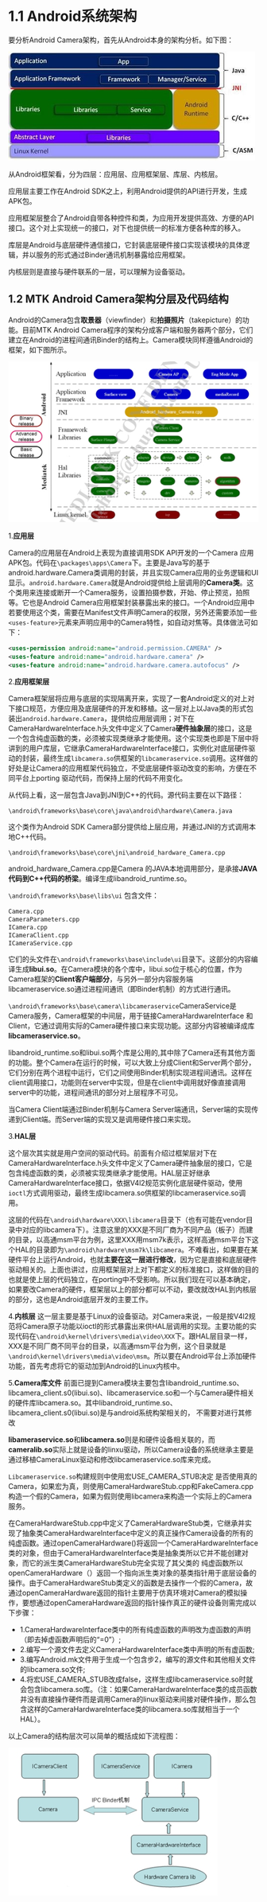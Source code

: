 
# 1.1 Android系统架构
要分析Android Camera架构，首先从Android本身的架构分析。如下图：

![](image/1-01.png)

从Android框架看，分为四层：应用层、应用框架层、库层、内核层。

应用层主要工作在Android SDK之上，利用Android提供的API进行开发，生成APK包。

应用框架层整合了Android自带各种控件和类，为应用开发提供高效、方便的API接口。这个对上实现统一的接口，对下也提供统一的标准方便各种库的移入。

库层是Android与底层硬件通信接口，它封装底层硬件接口实现该模块的具体逻辑，并以服务的形式通过Binder通讯机制暴露给应用框架。

内核层则是直接与硬件联系的一层，可以理解为设备驱动。

## 1.2 MTK Android Camera架构分层及代码结构

Android的Camera包含**取景器**（viewfinder）和**拍摄照片**（takepicture）的功能。目前MTK Android Camera程序的架构分成客户端和服务器两个部分，它们建立在Android的进程间通讯Binder的结构上。Camera模块同样遵循Android的框架，如下图所示。

![](IMAGE/1-02.PNG)

1.**应用层**

Camera的应用层在Android上表现为直接调用SDK API开发的一个Camera 应用APK包。代码在`\packages\apps\Camera`下。主要是Java写的基于android.hardware.Camera类调用的封装，并且实现Camera应用的业务逻辑和UI显示。`android.hardware.Camera`就是Android提供给上层调用的**Camera类**。这个类用来连接或断开一个Camera服务，设置拍摄参数，开始、停止预览，拍照等。它也是Android Camera应用框架封装暴露出来的接口。一个Android应用中若要使用这个类，需要在Manifest文件声明Camera的权限，另外还需要添加一些`<uses-feature>`元素来声明应用中的Camera特性，如自动对焦等。具体做法可如下：

```xml
<uses-permission android:name="android.permission.CAMERA" />
<uses-feature android:name="android.hardware.camera" />
<uses-feature android:name="android.hardware.camera.autofocus" />
```

2.**应用框架层**

Camera框架层将应用与底层的实现隔离开来，实现了一套Android定义的对上对下接口规范，方便应用及底层硬件的开发和移植。这一层对上以Java类的形式包装出`android.hardware.Camera`，提供给应用层调用；对下在CameraHardwareInterface.h头文件中定义了Camera**硬件抽象层**的接口，这是一个包含纯虚函数的类，必须被实现类继承才能使用。这个实现类也即是下层中将讲到的用户库层，它继承CameraHardwareInterface接口，实例化对底层硬件驱动的封装，最终生成`libcamera.so`供框架的`libcameraservice.so`调用。这样做的好处是让Camera的应用框架代码独立，不受底层硬件驱动改变的影响，方便在不同平台上porting 驱动代码，而保持上层的代码不用变化。

从代码上看，这一层包含Java到JNI到C++的代码。源代码主要在以下路径：

```
\android\frameworks\base\core\java\android\hardware\Camera.java
```

这个类作为Android SDK Camera部分提供给上层应用，并通过JNI的方式调用本地C++代码。

```
\android\frameworks\base\core\jni\android_hardware_Camera.cpp
```

android_hardware_Camera.cpp是Camera 的JAVA本地调用部分，是承接**JAVA代码到C++代码的桥梁**。编译生成libandroid_runtime.so。

`\android\frameworks\base\libs\ui` 包含文件：

```
Camera.cpp
CameraParameters.cpp
ICamera.cpp
ICameraClient.cpp
ICameraService.cpp
```
它们的头文件在`\android\frameworks\base\include\ui`目录下。这部分的内容编译生成**libui.so**。在Camera模块的各个库中，libui.so位于核心的位置，作为Camera框架的**Client客户端部分**，与另外一部分内容服务端libcameraservice.so通过进程间通讯（即Binder机制）的方式进行通讯。

`\android\frameworks\base\camera\libcameraservice`CameraService是Camera服务，Camera框架的中间层，用于链接CameraHardwareInterface 和 Client，它通过调用实际的Camera硬件接口来实现功能。这部分内容被编译成库**libcameraservice.so**。

libandroid_runtime.so和libui.so两个库是公用的,其中除了Camera还有其他方面的功能。整个Camera在运行的时候，可以大致上分成Client和Server两个部分，它们分别在两个进程中运行，它们之间使用Binder机制实现进程间通讯。这样在client调用接口，功能则在server中实现，但是在client中调用就好像直接调用server中的功能，进程间通讯的部分对上层程序不可见。

当Camera Client端通过Binder机制与Camera Server端通讯，Server端的实现传递到Client端。而Server端的实现又是调用硬件接口来实现。

3.**HAL层**

这个层次其实就是用户空间的驱动代码。前面有介绍过框架层对下在CameraHardwareInterface.h头文件中定义了Camera硬件抽象层的接口，它是包含纯虚函数的类，必须被实现类继承才能使用。HAL层正好继承CameraHardwareInterface接口，依据V4l2规范实例化底层硬件驱动，使用`ioctl`方式调用驱动，最终生成libcamera.so供框架的libcameraservice.so调用。

这层的代码在`\android\hardware\XXX\libcamera`目录下（也有可能在vendor目录中对应的libcamera下）。注意这里的XXX是不同厂商为不同产品（板子）而建的目录，以高通msm平台为例，这里XXX用msm7k表示，这样高通msm平台下这个HAL的目录即为`\android\hardware\msm7k\libcamera`。不难看出，如果要在某硬件平台上运行Android，也就**主要在这一层进行修改**，因为它是直接和底层硬件驱动相关的。上面也讲过，应用框架层对上对下都定义的标准接口，这样做的目的也就是使上层的代码独立，在porting中不受影响。所以我们现在可以基本确定，如果要改Camera的硬件，框架层以上的部分都可以不动，要改就改HAL到内核层的部分，这也是Android底层开发的主要工作。

4.**内核层**
这一层主要是基于Linux的设备驱动。对Camera来说，一般是按V4l2规范将Camera原子功能以ioctl的形式暴露出来供HAL层调用的实现。主要功能的实现代码在`\android\kernel\drivers\media\video\XXX`下。跟HAL层目录一样，XXX是不同厂商不同平台的目录，以高通msm平台为例，这个目录就是`\android\kernel\drivers\media\video\msm`。所以要在Android平台上添加硬件功能，首先考虑将它的驱动加到Android的Linux内核中。

5.**Camera库文件**
前面已提到Camera模块主要包含libandroid_runtime.so、libcamera_client.s0(libui.so)、libcameraservice.so和一个与Camera硬件相关的硬件库libcamera.so。其中libandroid_runtime.so、libcamera_client.s0(libui.so)是与android系统构架相关的， 不需要对进行其修改

**libameraservice.so**和**libcamera.so**则是和硬件设备相关联的，而**cameralib.so**实际上就是设备的linxu驱动，所以Camera设备的系统继承主要是通过移植CameraLinux驱动和修改libcameraservice.so库来完成。

`Libcameraservice.so`构建规则中使用宏USE_CAMERA_STUB决定 是否使用真的Camera，如果宏为真，则使用CameraHardwareStub.cpp和FakeCamera.cpp构造一个假的Camera，如果为假则使用libcamera来构造一个实际上的Camera服务。

在CameraHardwareStub.cpp中定义了CameraHardwareStub类，它继承并实现了抽象类CameraHardwareInterface中定义的真正操作Camera设备的所有的纯虚函数。通过openCameraHardware()将返回一个CameraHardwareInterface类的对象，但由于CameraHardwareInterface类是抽象类所以它并不能创建对象，而它的派生类CameraHardwareStub完全实现了其父类的 纯虚函数所以openCameraHardware（）返回一个指向派生类对象的基类指针用于底层设备的操作。由于CameraHardwareStub类定义的函数是去操作一个假的Camera，故通过openCameraHardware返回的指针主要用于仿真环境对Camera的模拟操作，要想通过openCameraHardware返回的指针操作真正的硬件设备则需完成以下步骤：

* 1.CameraHardwareInterface类中的所有纯虚函数的声明改为虚函数的声明（即去掉虚函数声明后的“=0”）;
* 2.编写一个源文件去定义CameraHardwareInterface类中声明的所有虚函数;
* 3.编写Android.mk文件用于生成一个包含步2，编写的源文件和其他相关文件的libcamera.so文件;
* 4.将宏USE_CAMERA_STUB改成false，这样生成libcameraservice.so时就会包含libcamera.so库。（注：如果CameraHardwareInterface类的成员函数并没有直接操作硬件而是调用Camera的linux驱动来间接对硬件操作，那么包含这样的CameraHardwareInterface类的libcamera.so库就相当于一个HAL）。

以上Camera的结构层次可以简单的概括成如下流程图：

![](image/1-03.png)
